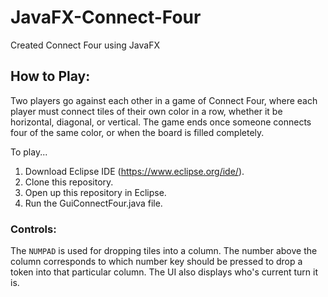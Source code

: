 # JavaFX-Connect-Four
Created Connect Four using JavaFX

## How to Play: 
Two players go against each other in a game of Connect Four, where each player must connect tiles of their own color in a row, whether it be horizontal, diagonal, or vertical. The game ends once someone connects four of the same color, or when the board is filled completely.

To play...
1) Download Eclipse IDE (https://www.eclipse.org/ide/).
2) Clone this repository.
3) Open up this repository in Eclipse.
4) Run the GuiConnectFour.java file.

### Controls: 
The `NUMPAD` is used for dropping tiles into a column. The number above the column corresponds to which number key should be pressed to drop a token into that particular column. The UI also displays who's current turn it is.
